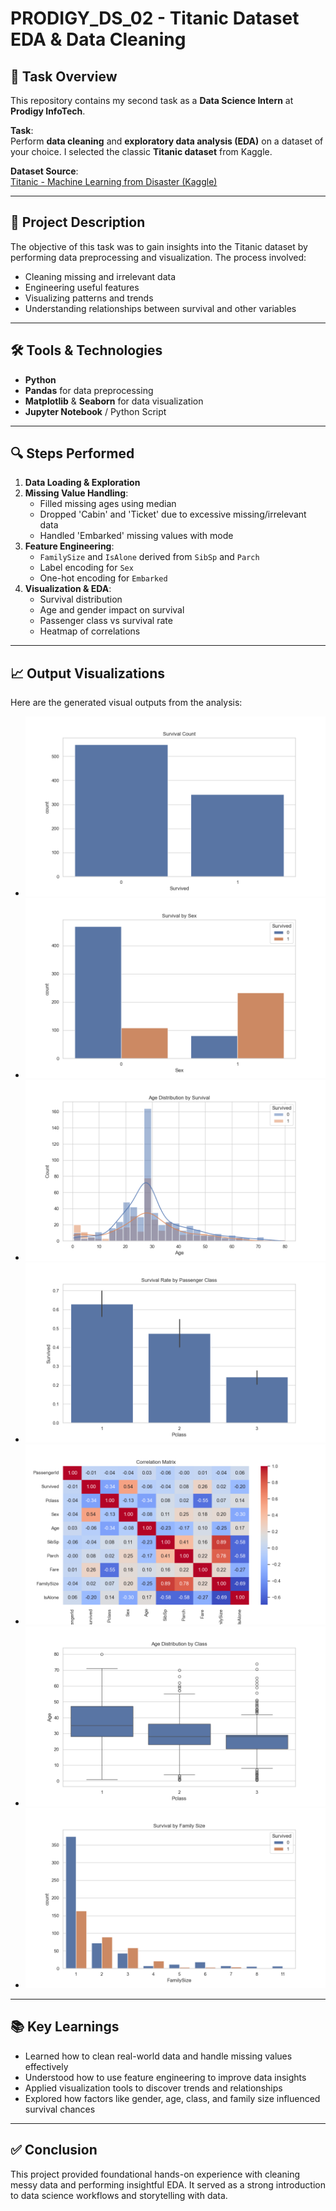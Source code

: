 # **PRODIGY_DS_02 - Titanic Dataset EDA & Data Cleaning**

## 📌 Task Overview

This repository contains my second task as a **Data Science Intern** at **Prodigy InfoTech**.

**Task**:  
Perform **data cleaning** and **exploratory data analysis (EDA)** on a dataset of your choice. I selected the classic **Titanic dataset** from Kaggle.

**Dataset Source**:  
[Titanic - Machine Learning from Disaster (Kaggle)](https://www.kaggle.com/c/titanic/data)

---

## 🧠 Project Description

The objective of this task was to gain insights into the Titanic dataset by performing data preprocessing and visualization. The process involved:

- Cleaning missing and irrelevant data  
- Engineering useful features  
- Visualizing patterns and trends  
- Understanding relationships between survival and other variables  

---

## 🛠️ Tools & Technologies

- **Python**
- **Pandas** for data preprocessing
- **Matplotlib** & **Seaborn** for data visualization
- **Jupyter Notebook** / Python Script

---

## 🔍 Steps Performed

1. **Data Loading & Exploration**
2. **Missing Value Handling**:
   - Filled missing ages using median
   - Dropped 'Cabin' and 'Ticket' due to excessive missing/irrelevant data
   - Handled 'Embarked' missing values with mode
3. **Feature Engineering**:
   - `FamilySize` and `IsAlone` derived from `SibSp` and `Parch`
   - Label encoding for `Sex`
   - One-hot encoding for `Embarked`
4. **Visualization & EDA**:
   - Survival distribution
   - Age and gender impact on survival
   - Passenger class vs survival rate
   - Heatmap of correlations

---

## 📈 Output Visualizations

Here are the generated visual outputs from the analysis:

- ![Output 1 - Survival Count](output1.png)
- ![Output 2 - Survival by Sex](output2.png)
- ![Output 3 - Age Distribution by Survival](output3.png)
- ![Output 4 - Survival Rate by Class](output4.png)
- ![Output 5 - Correlation Heatmap](output5.png)
- ![Output 6 - Age vs Pclass](output6.png)
- ![Output 7 - Family Size vs Survival](output7.png)

---

## 📚 Key Learnings

- Learned how to clean real-world data and handle missing values effectively
- Understood how to use feature engineering to improve data insights
- Applied visualization tools to discover trends and relationships
- Explored how factors like gender, age, class, and family size influenced survival chances

---

## ✅ Conclusion

This project provided foundational hands-on experience with cleaning messy data and performing insightful EDA. It served as a strong introduction to data science workflows and storytelling with data.
